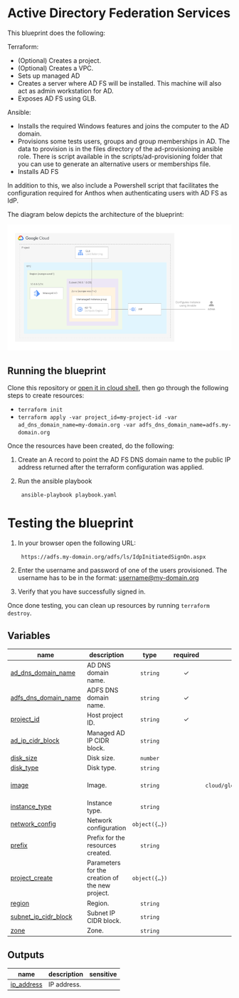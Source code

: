 # Active Directory Federation Services

This blueprint does the following:

Terraform:

- (Optional) Creates a project.
- (Optional) Creates a VPC.
- Sets up managed AD
- Creates a server where AD FS will be installed. This machine will also act as admin workstation for AD.
- Exposes AD FS using GLB.

Ansible:

- Installs the required Windows features and joins the computer to the AD domain.
- Provisions some tests users, groups and group memberships in AD. The data to provision is in the files directory of the ad-provisioning ansible role. There is script available in the scripts/ad-provisioning folder that you can use to generate an alternative users or memberships file.
- Installs AD FS

In addition to this, we also include a Powershell script that facilitates the configuration required for Anthos when authenticating users with AD FS as IdP.

The diagram below depicts the architecture of the blueprint:

![Architecture](architecture.png)

## Running the blueprint

Clone this repository or [open it in cloud shell](https://ssh.cloud.google.com/cloudshell/editor?cloudshell_git_repo=https%3A%2F%2Fgithub.com%2Fterraform-google-modules%2Fcloud-foundation-fabric&cloudshell_print=cloud-shell-readme.txt&cloudshell_working_dir=blueprints%2Fcloud-operations%2Fadfs), then go through the following steps to create resources:

- `terraform init`
- `terraform apply -var project_id=my-project-id -var ad_dns_domain_name=my-domain.org -var adfs_dns_domain_name=adfs.my-domain.org`

Once the resources have been created, do the following:

1. Create an A record to point the AD FS DNS domain name to the public IP address returned after the terraform configuration was applied.
2. Run the ansible playbook

        ansible-playbook playbook.yaml

# Testing the blueprint

1. In your browser open the following URL:

        https://adfs.my-domain.org/adfs/ls/IdpInitiatedSignOn.aspx

2. Enter the username and password of one of the users provisioned. The username has to be in the format: username@my-domain.org
3. Verify that you have successfully signed in.

Once done testing, you can clean up resources by running `terraform destroy`.
<!-- BEGIN TFDOC -->

## Variables

| name | description | type | required | default |
|---|---|:---:|:---:|:---:|
| [ad_dns_domain_name](variables.tf#L44) | AD DNS domain name. | <code>string</code> | ✓ |  |
| [adfs_dns_domain_name](variables.tf#L49) | ADFS DNS domain name. | <code>string</code> | ✓ |  |
| [project_id](variables.tf#L24) | Host project ID. | <code>string</code> | ✓ |  |
| [ad_ip_cidr_block](variables.tf#L90) | Managed AD IP CIDR block. | <code>string</code> |  | <code>&#34;10.0.0.0&#47;24&#34;</code> |
| [disk_size](variables.tf#L54) | Disk size. | <code>number</code> |  | <code>50</code> |
| [disk_type](variables.tf#L60) | Disk type. | <code>string</code> |  | <code>&#34;pd-ssd&#34;</code> |
| [image](variables.tf#L66) | Image. | <code>string</code> |  | <code>&#34;projects&#47;windows-cloud&#47;global&#47;images&#47;family&#47;windows-2022&#34;</code> |
| [instance_type](variables.tf#L72) | Instance type. | <code>string</code> |  | <code>&#34;n1-standard-2&#34;</code> |
| [network_config](variables.tf#L35) | Network configuration | <code title="object&#40;&#123;&#10;  network &#61; string&#10;  subnet  &#61; string&#10;&#125;&#41;">object&#40;&#123;&#8230;&#125;&#41;</code> |  | <code>null</code> |
| [prefix](variables.tf#L29) | Prefix for the resources created. | <code>string</code> |  | <code>null</code> |
| [project_create](variables.tf#L15) | Parameters for the creation of the new project. | <code title="object&#40;&#123;&#10;  billing_account_id &#61; string&#10;  parent             &#61; string&#10;&#125;&#41;">object&#40;&#123;&#8230;&#125;&#41;</code> |  | <code>null</code> |
| [region](variables.tf#L78) | Region. | <code>string</code> |  | <code>&#34;europe-west1&#34;</code> |
| [subnet_ip_cidr_block](variables.tf#L96) | Subnet IP CIDR block. | <code>string</code> |  | <code>&#34;10.0.1.0&#47;28&#34;</code> |
| [zone](variables.tf#L84) | Zone. | <code>string</code> |  | <code>&#34;europe-west1-c&#34;</code> |

## Outputs

| name | description | sensitive |
|---|---|:---:|
| [ip_address](outputs.tf#L15) | IP address. |  |

<!-- END TFDOC -->

